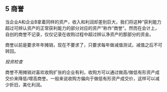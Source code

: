 ## 5 商誉

当企业A和企业B拿着同样的资产，收入和利润却差别巨大，我们将这种“获利能力超过可辨认资产的正常获利能力的部分对应的资产”称作“商誉”。然而在会计上，自创的商誉不记录，仅仅记录在收购过程中超过辨认净资产的那部分的资金。

商誉以前是要求年年摊销，现在不要求了，只要求每年做减值测试，减值之后不可转回。

*投资检查*

商誉不用摊销对喜欢收购扩张的企业有利，收购方可以通过做高/做低有形资产成交价来降低/增高商誉。一般来说收购方偏向于做低有形资产成交价，这样可以减少折旧，美化利润。
